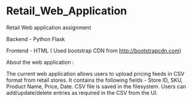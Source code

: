 # Retail_Web_Application
Retail Web application assignment

Backend -  Python Flask

Frontend - HTML ( Used bootstrap CDN from http://bootstrapcdn.com)

About the web application :

The current web application allows users to upload  pricing feeds in CSV format from retail stores. It contains the following fields - Store ID, SKU, Product Name, Price, Date. CSV file is saved in the filesystem. Users can add/update/delete entries as required in the CSV from the UI.
